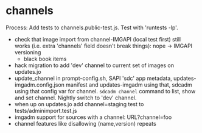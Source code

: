 
# channels

Process: Add tests to channels.public-test.js. Test with 'runtests -lp'.

- check that image import from channel-IMGAPI (local test first) still works
  (i.e. extra 'channels' field doesn't break things): nope -> IMGAPI versioning
    - black book items
- hack migration to add 'dev' channel to current set of images on updates.jo
- update_channel in prompt-config.sh, SAPI 'sdc' app metadata,
  updates-imgadm.config.json manifest and updates-imgadm using that,
  sdcadm using that config var for channel. `sdcadm channel` command to list,
  show and set channel. Nightly switch to 'dev' channel.
- when up on updates.jo add channel=staging test to tests/adminimport.test.js
- imgadm support for sources with a channel: URL?channel=foo
- channel features like disallowing (name,version) repeats
